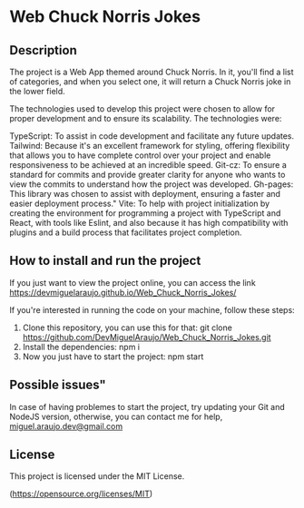 # Web Chuck Norris Jokes

## Description

The project is a Web App themed around Chuck Norris. In it, you'll find a list of categories, and when you select one, it will return a Chuck Norris joke in the lower field.

The technologies used to develop this project were chosen to allow for proper development and to ensure its scalability. The technologies were:

  TypeScript: To assist in code development and facilitate any future updates.
  Tailwind: Because it's an excellent framework for styling, offering flexibility that allows you to have complete control over your project and enable responsiveness to be achieved at an incredible speed.
  Git-cz: To ensure a standard for commits and provide greater clarity for anyone who wants to view the commits to understand how the project was developed.
  Gh-pages: This library was chosen to assist with deployment, ensuring a faster and easier deployment process."
  Vite: To help with project initialization by creating the environment for programming a project with TypeScript and React, with tools like Eslint, and also because it has high compatibility with plugins and a build process that facilitates project completion.

## How to install and run the project

If you just want to view the project online, you can access the link https://devmiguelaraujo.github.io/Web_Chuck_Norris_Jokes/

If you're interested in running the code on your machine, follow these steps:

  1. Clone this repository, you can use this for that:
    git clone https://github.com/DevMiguelAraujo/Web_Chuck_Norris_Jokes.git
  2. Install the dependencies:
    npm i 
  3. Now you just have to start the project:
    npm start

## Possible issues"

In case of having problemes to start the project, try updating your Git and NodeJS version, otherwise, you can contact me for help, miguel.araujo.dev@gmail.com

## License

This project is licensed under the MIT License.

(https://opensource.org/licenses/MIT)